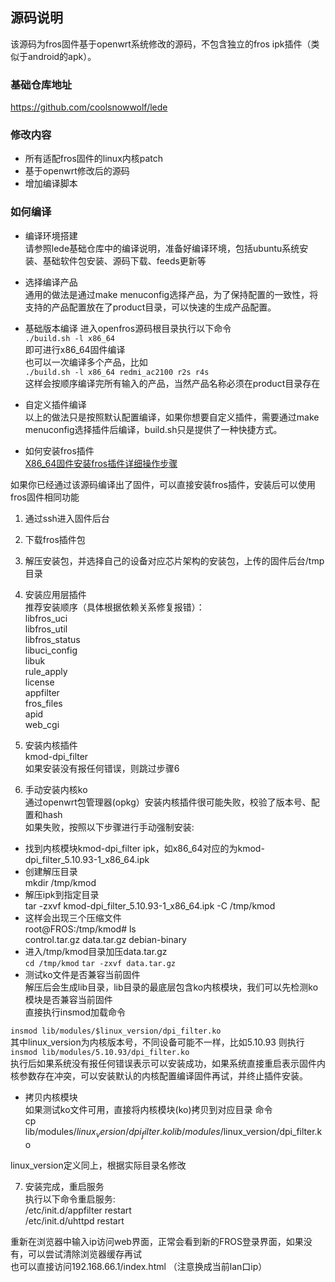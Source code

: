 ## 源码说明
该源码为fros固件基于openwrt系统修改的源码，不包含独立的fros ipk插件（类似于android的apk）。
### 基础仓库地址
https://github.com/coolsnowwolf/lede

### 修改内容
- 所有适配fros固件的linux内核patch
- 基于openwrt修改后的源码
- 增加编译脚本

### 如何编译  
- 编译环境搭建  
请参照lede基础仓库中的编译说明，准备好编译环境，包括ubuntu系统安装、基础软件包安装、源码下载、feeds更新等
- 选择编译产品  
通用的做法是通过make menuconfig选择产品，为了保持配置的一致性，将支持的产品配置放在了product目录，可以快速的生成产品配置。  

- 基础版本编译
进入openfros源码根目录执行以下命令  
`./build.sh -l x86_64`  
即可进行x86_64固件编译  
也可以一次编译多个产品，比如  
`./build.sh -l x86_64 redmi_ac2100 r2s r4s`  
这样会按顺序编译完所有输入的产品，当然产品名称必须在product目录存在  

- 自定义插件编译  
以上的做法只是按照默认配置编译，如果你想要自定义插件，需要通过make menuconfig选择插件后编译，build.sh只是提供了一种快捷方式。   

- 如何安装fros插件   
[X86_64固件安装fros插件详细操作步骤](https://github.com/destan19/openfros.wiki.git)  

如果你已经通过该源码编译出了固件，可以直接安装fros插件，安装后可以使用fros固件相同功能   
1. 通过ssh进入固件后台  
2. 下载fros插件包  
3. 解压安装包，并选择自己的设备对应芯片架构的安装包，上传的固件后台/tmp目录  
4. 安装应用层插件  
推荐安装顺序（具体根据依赖关系修复报错）：  
libfros_uci  
libfros_util  
libfros_status  
libuci_config  
libuk  
rule_apply  
license  
appfilter  
fros_files  
apid  
web_cgi  


5. 安装内核插件  
kmod-dpi_filter   
如果安装没有报任何错误，则跳过步骤6
6. 手动安装内核ko  
通过openwrt包管理器(opkg）安装内核插件很可能失败，校验了版本号、配置和hash   
如果失败，按照以下步骤进行手动强制安装:  
- 找到内核模块kmod-dpi_filter ipk，如x86_64对应的为kmod-dpi_filter_5.10.93-1_x86_64.ipk
- 创建解压目录  
mkdir /tmp/kmod  
- 解压ipk到指定目录  
tar -zxvf kmod-dpi_filter_5.10.93-1_x86_64.ipk -C /tmp/kmod   
- 这样会出现三个压缩文件  
root@FROS:/tmp/kmod# ls   
control.tar.gz  data.tar.gz     debian-binary   
- 进入/tmp/kmod目录加压data.tar.gz  
`cd /tmp/kmod`
`tar -zxvf data.tar.gz`
- 测试ko文件是否兼容当前固件  
解压后会生成lib目录，lib目录的最底层包含ko内核模块，我们可以先检测ko模块是否兼容当前固件  
直接执行insmod加载命令  

`insmod lib/modules/$linux_version/dpi_filter.ko`  
其中linux_version为内核版本号，不同设备可能不一样，比如5.10.93
则执行  
`insmod lib/modules/5.10.93/dpi_filter.ko`  
执行后如果系统没有报任何错误表示可以安装成功，如果系统直接重启表示固件内核参数存在冲突，可以安装默认的内核配置编译固件再试，并终止插件安装。  

- 拷贝内核模块  
如果测试ko文件可用，直接将内核模块(ko)拷贝到对应目录
命令    
cp lib/modules/$linux_version/dpi_filter.ko lib/modules/$linux_version/dpi_filter.ko   

linux_version定义同上，根据实际目录名修改  

7. 安装完成，重启服务  
执行以下命令重启服务:  
/etc/init.d/appfilter restart   
/etc/init.d/uhttpd restart   

重新在浏览器中输入ip访问web界面，正常会看到新的FROS登录界面，如果没有，可以尝试清除浏览器缓存再试  
也可以直接访问192.168.66.1/index.html （注意换成当前lan口ip）  

